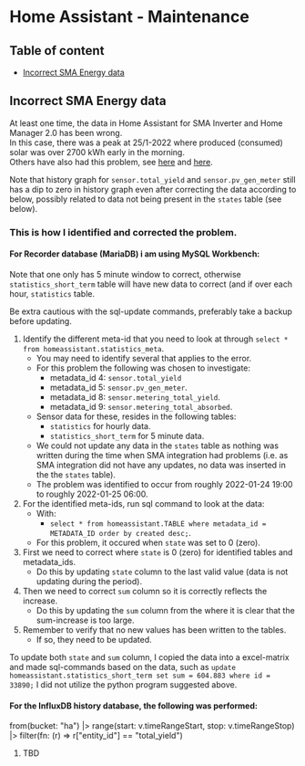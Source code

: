 # Home Assistant - Maintenance

## Table of content

- [Incorrect SMA Energy data](https://github.com/slittorin/home-assistant-maintenance#incorrect-sma-energy-data)

## Incorrect SMA Energy data

At least one time, the data in Home Assistant for SMA Inverter and Home Manager 2.0 has been wrong.\
In this case, there was a peak at 25/1-2022 where produced (consumed) solar was over 2700 kWh early in the morning.\
Others have also had this problem, see [here](https://community.home-assistant.io/t/sma-solar-sensor-pv-gen-meter-showing-inconsistent-data/368280) and [here](https://github.com/home-assistant/core/issues/61838).

Note that history graph for `sensor.total_yield` and `sensor.pv_gen_meter` still has a dip to zero in history graph even after correcting the data according to below, possibly related to data not being present in the `states` table (see below).

### This is how I identified and corrected the problem.

#### For Recorder database (MariaDB) i am using MySQL Workbench:

Note that one only has 5 minute window to correct, otherwise `statistics_short_term` table will have new data to correct (and if over each hour, `statistics` table.

Be extra cautious with the sql-update commands, preferably take a backup before updating.

1. Identify the different meta-id that you need to look at through `select * from homeassistant.statistics_meta`.
   - You may need to identify several that applies to the error.
   - For this problem the following was chosen to investigate:
     - metadata_id 4: `sensor.total_yield`
     - metadata_id 5: `sensor.pv_gen_meter`.
     - metadata_id 8: `sensor.metering_total_yield`.
     - metadata_id 9: `sensor.metering_total_absorbed`.
   - Sensor data for these, resides in the following tables:
     - `statistics` for hourly data.
     - `statistics_short_term` for 5 minute data.
   - We could not update any data in the `states` table as nothing was written during the time when SMA integration had problems (i.e. as SMA integration did not have any updates, no data was inserted in the the `states` table).
   - The problem was identified to occur from roughly 2022-01-24 19:00 to roughly 2022-01-25 06:00.
2. For the identified meta-ids, run sql command to look at the data:
   - With:
     - `select * from homeassistant.TABLE where metadata_id = METADATA_ID order by created desc;`.
   - For this problem, it occured when `state` was set to 0 (zero).
3. First we need to correct where `state` is 0 (zero) for identified tables and metadata_ids.
   - Do this by updating `state` column to the last valid value (data is not updating during the period).
4. Then we need to correct `sum` column so it is correctly reflects the increase.
   - Do this by updating the `sum` column from the where it is clear that the sum-increase is too large.
5. Remember to verify that no new values has been written to the tables.
   - If so, they need to be updated.

To update both `state` and `sum` column, I copied the data into a excel-matrix and made sql-commands based on the data, such as `update homeassistant.statistics_short_term set sum = 604.883 where id = 33890;`
I did not utilize the python program suggested above.

#### For the InfluxDB history database, the following was performed:

from(bucket: "ha")
  |> range(start: v.timeRangeStart, stop: v.timeRangeStop)
  |> filter(fn: (r) => r["entity_id"] == "total_yield")

1. TBD
